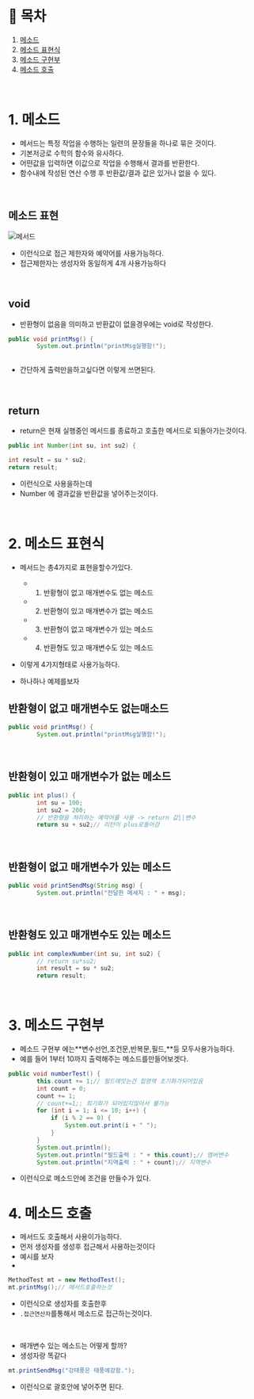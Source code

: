 # 🔖 목차
1. [메소드](#1-메소드)<br/>
2. [메소드 표현식](#2-메소드-표현식)<br/>
3. [메소드 구현부](#3-메소드-구현부)<br/>
4. [메소드 호출](#4-메소드-호출)<br/>




<br/>


# 1. 메소드
- 메서드는 특정 작업을 수행하는 일련의 문장들을 하나로 묶은 것이다.
- 기본저긍로 수학의 함수와 유사하다.
- 어떤값을 입력하면 이값으로 작업을 수행해서 결과를 반환한다.
- 함수내에 작성된 연산 수행 후 반환값/결과 값은 있거나 없을 수 있다.

<br/>

## 메소드 표현
![메서드](https://user-images.githubusercontent.com/126074577/226154868-e826cadd-45ef-49e3-803e-4a20c9979783.png)

- 이런식으로 접근 제한자와 예약어를 사용가능하다.
- 접근제한자는 생성자와 동일하게 4개 사용가능하다 

<br/>

## void
- 반환형이 없음을 의미하고 반환값이 없을경우에는 void로 작성한다.

```java
public void printMsg() {
		System.out.println("printMsg실행함!");
    
```
- 간단하게 출력만을하고싶다면 이렇게 쓰면된다.

<br/>


## return

- return은 현재 실행중인 메서드를 종료하고 호출한 메서드로 되돌아가는것이다.
```java
public int Number(int su, int su2) {

int result = su * su2;
return result;
```
- 이런식으로 사용을하는데
- Number 에 결과값을 반환값을 넣어주는것이다.



<br/>

# 2. 메소드 표현식
- 메서드는 총4가지로 표현을할수가있다.

  - 1. 반황형이 없고 매개변수도 없는 메소드
  - 2. 반환형이 있고 매개변수가 없는 메소드
  - 3. 반환형이 없고 매개변수가 있는 메소드
  - 4. 반환형도 있고 매개변수도 있는 메소드

- 이렇게 4가지형태로 사용가능하다.
- 하나하나 예제를보자

## 반환형이 없고 매개변수도 없는매소드

```java
public void printMsg() {
		System.out.println("printMsg실행함!");
```
<br/>

## 반환형이 있고 매개변수가 없는 메소드
```java
public int plus() {
		int su = 100;
		int su2 = 200;
		// 반환형을 처리하는 예약어를 사용 -> return 값||변수
		return su + su2;// 리턴이 plus로들어감
```

<br/>

## 반환형이 없고 매개변수가 있는 메소드
```java
public void printSendMsg(String msg) {
		System.out.println("전달한 메세지 : " + msg);
```

<br/>


## 반환형도 있고 매개변수도 있는 메소드

```java
public int complexNumber(int su, int su2) {
		// return su*su2;
		int result = su * su2;
		return result;
```

<br/>



# 3. 메소드 구현부

- 메소드 구현부 에는**변수선언,조건문,반복문,필드,**등 모두사용가능하다.
- 예를 들어 1부터 10까지 출력해주는 메소드를만들어보겟다.

```java
public void numberTest() {
		this.count += 1;// 필드에잇는건 힙영역 초기화가되어있음
		int count = 0;
		count += 1;
		// count+=1;; 최기화가 되어있지않아서 불가능
		for (int i = 1; i <= 10; i++) {
			if (i % 2 == 0) {
				System.out.print(i + " ");
			}
		}
		System.out.println();
		System.out.println("필드출력 : " + this.count);// 멤버변수
		System.out.println("지역출력 : " + count);// 지역변수
```

- 이런식으로 메소드안에 조건을 만들수가 있다.


# 4. 메소드 호출
- 메서드도 호출해서 사용이가능하다.
- 먼저 생성자를 생성후 접근해서 사용하는것이다
- 예시를 보자
- 

```java
MethodTest mt = new MethodTest();
mt.printMsg();// 메서드호출하는것


```

- 이런식으로 생성자를 호출한후
- <code>.접근연산자</code>를통해서 메소드로 접근하는것이다.


<br/>

- 매개변수 있는 메소드는 어떻게 할까?
- 생성자랑 똑같다



```java
mt.printSendMsg("강태풍은 태풍에강함.");
```


- 이런식으로 괄호안에 넣어주면 된다.





<br/>





